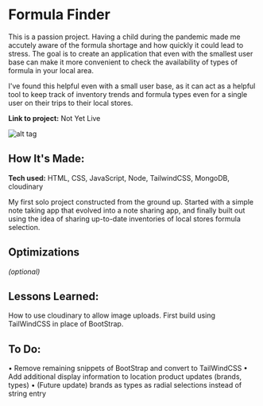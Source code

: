 # Formula Finder
This is a passion project. Having a child during the pandemic made me accutely aware of the formula shortage and how quickly it could lead to stress. The goal is to create an application that even with the smallest user base can make it more convenient to check the availability of types of formula in your local area.

I've found this helpful even with a small user base, as it can act as a helpful tool to keep track of inventory trends and formula types even for a single user on their trips to their local stores. 

**Link to project:** Not Yet Live

![alt tag](https://i.imgur.com/L0scswp.png)


## How It's Made:

**Tech used:** HTML, CSS, JavaScript, Node, TailwindCSS, MongoDB, cloudinary

My first solo project constructed from the ground up. Started with a simple note taking app that evolved into a note sharing app, and finally built out using the idea of sharing up-to-date inventories of local stores formula selection.

## Optimizations
*(optional)*



## Lessons Learned:
How to use cloudinary to allow image uploads.
First build using TailWindCSS in place of BootStrap.


## To Do:
• Remove remaining snippets of BootStrap and convert to TailWindCSS
• Add additional display information to location product updates (brands, types)
• (Future update) brands as types as radial selections instead of string entry






